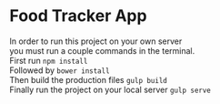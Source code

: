 # Food Tracker App  

In order to run this project on your own server  
you must run a couple commands in the terminal.  
First run
`npm install`  
Followed by
`bower install`  
Then build the production files
`gulp build`  
Finally run the project on your local server
`gulp serve`
